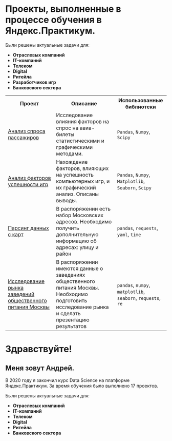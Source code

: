 # Проекты, выполненные в процессе обучения в Яндекс.Практикум.

Были решены актуальные задачи для:
* **Отраслевых компаний**
* **IT-компаний**
* **Телеком**
* **Digital**
* **Ритейла**
* **Разработчиков игр**
* **Банковского сектора**

<table>
	<tr>
		<th>Проект</th>
		<th>Описание</th>
		<th>Использованные библиотеки</th>
	</tr>
	<tr>
		<td>
			<a href="https://github.com/Narboro/Yandex.Praktikum/tree/master/%D0%90%D0%BD%D0%B0%D0%BB%D0%B8%D0%B7%20%D1%81%D0%BF%D1%80%D0%BE%D1%81%D0%B0%20%D0%BF%D0%B0%D1%81%D1%81%D0%B0%D0%B6%D0%B8%D1%80%D0%BE%D0%B2" alt="Анализ спроса пассажиров">Анализ спроса пассажиров</a>
		</td>
		<td>
			Исследование влияния факторов на спрос на авиа-билеты статистическими и графическими методами.
		</td>
		<td>
			<code>Pandas</code>, <code>Numpy</code>, <code>Scipy</code>
		</td>
	</tr>
	<tr>
		<td>
			<a href="https://github.com/Narboro/Yandex.Praktikum/tree/master/%D0%90%D0%BD%D0%B0%D0%BB%D0%B8%D0%B7%20%D1%84%D0%B0%D0%BA%D1%82%D0%BE%D1%80%D0%BE%D0%B2%20%D1%83%D1%81%D0%BF%D0%B5%D1%88%D0%BD%D0%BE%D1%81%D1%82%D0%B8%20%D0%B8%D0%B3%D1%80" alt="Анализ факторов успешности игр">Анализ факторов успешности игр</a>
		</td>
		<td>
			Нахождение факторов, влияющих на успешность компьютерных игр, и их графический анализ. Описаны выводы.
		</td>
		<td>
			<code>Pandas</code>, <code>Numpy</code>, <code>Matplotlib</code>, <code>Seaborn</code>, <code>Scipy</code>
		</td>
	</tr>
	<tr>
		<td>
			<a href="https://github.com/stas-chuprinskiy/praktikum_projects/tree/master/get-address-info-geocoder" alt="Парсинг данных с карт">Парсинг данных с карт</a>
		</td>
		<td>
			В распоряжении есть набор Московских адресов. Необходимо получить дополнительную информацию об адресах: улицу и район
		</td>
		<td>
			<code>pandas</code>, <code>requests</code>, <code>yaml</code>, <code>time</code>
		</td>
	</tr>
	<tr>
		<td>
			<a href="https://github.com/stas-chuprinskiy/praktikum_projects/tree/master/market-analysis" alt="Исследование рынка заведений общественного питания Москвы">Исследование рынка заведений общественного питания Москвы</a>
		</td>
		<td>
			В распоряжении имеются данные о заведениях общественного питания Москвы.
			Необходимо подготовить исследование рынка и сделать презентацию результатов
		</td>
		<td>
			<code>pandas</code>, <code>numpy</code>, <code>matplotlib</code>, <code>seaborn</code>, <code>requests</code>, <code>re</code>
		</td>
	</tr>
</table>




# Здравствуйте!

## Меня зовут Андрей.

В 2020 году я закончил курс Data Science на платформе Яндекс.Практикум. За время обучения было выполнено 17 проектов.  

Были решены актуальные задачи для:
* **Отраслевых компаний**
* **IT-компаний**
* **Телеком**
* **Digital**
* **Ритейла**
* **Банковского сектора**

